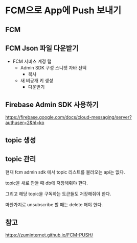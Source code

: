 # FCM으로 App에 Push 보내기

## FCM

## FCM Json 파일 다운받기

- FCM 서비스 계정 탭
  - Admin SDK 구성 스니펫 자바 선택
    - 복사
  - 새 비공개 키 생성
    - 다운받기

## Firebase Admin SDK 사용하기

https://firebase.google.com/docs/cloud-messaging/server?authuser=2&hl=ko

## topic 생성

## topic 관리

현재 fcm admin sdk 에서 topic 리스트를 불러오는 api는 없다.

topic을 새로 만들 때 db에 저장해줘야 한다.

그리고 해당 topic을 구독하는 토큰들도 저장해줘야 한다.

마찬가지로 unsubscribe 할 때는 delete 해야 한다.

## 참고

https://zuminternet.github.io/FCM-PUSH/
